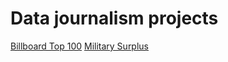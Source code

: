 # Data journalism projects

[Billboard Top 100](https://bonanastasia.github.io/billboard-100/)
[Military Surplus](https://bonanastasia.github.io/military-surplus/)

